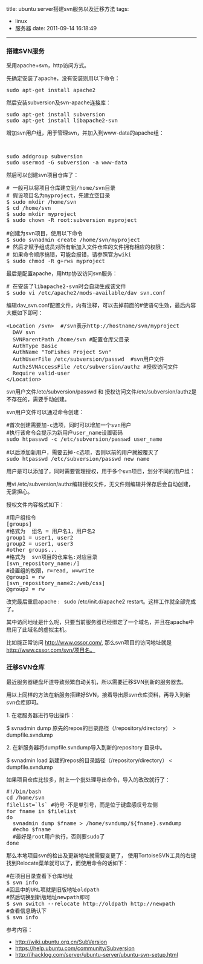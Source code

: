 title: ubuntu server搭建svn服务以及迁移方法
tags:
  - linux
  - 服务器
date: 2011-09-14 16:18:49
---

### 搭建SVN服务

采用apache+svn，http访问方式。

先确定安装了apache，没有安装则用以下命令：

<pre class="brush:shell">sudo apt-get install apache2</pre>

然后安装subversion及svn-apache连接库：

<pre class="brush:shell">sudo apt-get install subversion
sudo apt-get install libapache2-svn</pre>

<span id="more-382"></span>增加svn用户组，用于管理svn，并加入到www-data的apache组：

&nbsp;

<pre class="brush:shell">sudo addgroup subversion
sudo usermod -G subversion -a www-data</pre>

然后可以创建svn项目仓库了：

<pre class="brush:shell"># 一般可以将项目仓库建立到/home/svn目录
# 假设项目名为myproject，先建立空目录
$ sudo mkdir /home/svn
$ cd /home/svn
$ sudo mkdir myproject
$ sudo chown -R root:subversion myproject

#创建为svn项目，使用以下命令
$ sudo svnadmin create /home/svn/myproject
# 然后才赋予组成员对所有新加入文件仓库的文件拥有相应的权限：
# 如果命令顺序搞错，可能会报错，请参照官方wiki
$ sudo chmod -R g+rws myproject</pre>

最后是配置apache，用http协议访问svn服务：

<pre class="brush:shell"># 在安装了libapache2-svn时会自动生成该文件
$ sudo vi /etc/apache2/mods-available/dav_svn.conf</pre>

编辑dav_svn.conf配置文件，内有注释，可以去掉前面的#使语句生效，最后内容大概如下即可：

<pre class="brush:shell">&lt;Location /svn&gt;  #/svn表示http://hostname/svn/myproject
  DAV svn
  SVNParentPath /home/svn #配置仓库父目录
  AuthType Basic
  AuthName "ToFishes Project Svn"
  AuthUserFile /etc/subversion/passwd  #svn用户文件
  AuthzSVNAccessFile /etc/subversion/authz #授权访问文件
  Require valid-user
&lt;/Location&gt;</pre>

svn用户文件/etc/subversion/passwd 和 授权访问文件/etc/subversion/authz是不存在的，需要手动创建。

svn用户文件可以通过命令创建：

<pre class="brush:shell">#首次创建需要加-c选项，同时可以增加一个svn用户
#执行该命令会提示为新用户user_name设置密码
sudo htpasswd -c /etc/subversion/passwd user_name

#以后添加新用户，需要去掉-c选项，否则以前的用户就被覆灭了
sudo htpasswd /etc/subversion/passwd new_name</pre>

用户是可以添加了，同时需要管理授权，用于多个svn项目，划分不同的用户组：

用vi /etc/subversion/authz编辑授权文件，无文件则编辑并保存后会自动创建，无需担心。

授权文件内容格式如下：

<pre class="brush:shell">#用户组指令
[groups]
#格式为  组名 = 用户名1，用户名2
group1 = user1, user2
group2 = user1, user3
#other groups...
#格式为  svn项目的仓库名:对应目录
[svn_repository_name:/]
#设置组的权限，r=read, w=write
@group1 = rw
[svn_repository_name2:/web/css]
@group2 = rw</pre>

改完最后重启apache :   sudo /etc/init.d/apache2 restart。这样工作就全部完成了。

其中访问地址是什么呢，只要当前服务器已经绑定了一个域名，并且在apache中启用了此域名的虚拟主机。

比如能正常访问 http://www.cssor.com/, 那么svn项目的访问地址就是 http://www.cssor.com/svn/项目名。

### 迁移SVN仓库

最近服务器硬盘坏道导致频繁自动关机，所以需要迁移SVN到新的服务器去。

用以上同样的方法在新服务搭建好SVN，接着导出原svn仓库资料，再导入到新svn仓库即可。

1\. 在老服务器进行导出操作：

$ svnadmin dump 原先的repos的目录路径（/repository/directory） &gt; dumpfile.svndump

2\. 在新服务器将dumpfile.svndump导入到新的repository 目录中。

$ svnadmin load 新建的repos的目录路径（/repository/directory） &lt; dumpfile.svndump

如果项目仓库比较多，附上一个批处理导出命令，导入的改改就行了：

<pre class="brush:shell">#!/bin/bash
cd /home/svn
filelist=`ls` #符号·不是单引号，而是位于键盘感叹号左侧
for fname in $filelist
do
  svnadmin dump $fname &gt; /home/svndump/${fname}.svndump
  #echo $fname
  #最好是root用户执行，否则要sudo了
done</pre>

那么本地项目svn的检出及更新地址就需要变更了， 使用TortoiseSVN工具的右键找到Relocate菜单就可以了，而使用命令的话如下：

<pre class="brush:shell">#在项目目录查看下仓库地址
$ svn info
#回显中的URL项就是旧版地址oldpath
#然后切换到新版地址newpath即可
$ svn switch --relocate http://oldpath http://newpath
#查看信息确认下
$ svn info</pre>

参考内容：

*   http://wiki.ubuntu.org.cn/SubVersion
*   https://help.ubuntu.com/community/Subversion
*   http://ihacklog.com/server/ubuntu-server/ubuntu-svn-setup.html